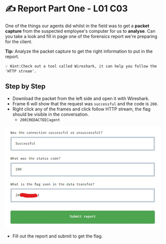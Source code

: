 # ✍️ Report Part One - L01 C03

One of the things our agents did whilst in the field was to get a **packet capture** from the suspected employee's computer for us to **analyse**. Can you take a look and fill in page one of the forensics report we're preparing for the client.

**Tip:** Analyze the packet capture to get the right information to put in the report.

```
💡 Hint:Check out a tool called Wireshark, it can help you follow the 'HTTP stream'.
```

## Step by Step

- Download the packet from the left side and open it with Wireshark.
- Frame 6 will show that the request was `successful` and the code is `200`.
- Right click any of the frames and click follow HTTP stream, the flag should be visible in the conversation.
    - `200[REDACTED]agent`

![picture of the form](/assets/reportpartone1.jpg)

- Fill out the report and submit to get the flag.
